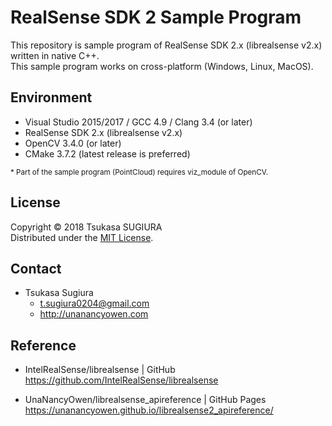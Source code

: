 RealSense SDK 2 Sample Program
==============================

This repository is sample program of RealSense SDK 2.x (librealsense v2.x) written in native C++.  
This sample program works on cross-platform (Windows, Linux, MacOS).  

Environment
-----------
* Visual Studio 2015/2017 / GCC 4.9 / Clang 3.4 (or later) 
* RealSense SDK 2.x (librealsense v2.x)
* OpenCV 3.4.0 (or later)
* CMake 3.7.2 (latest release is preferred)

<sup>&#042; Part of the sample program (PointCloud) requires viz_module of OpenCV.</sup>  

License
-------
Copyright &copy; 2018 Tsukasa SUGIURA  
Distributed under the [MIT License](http://www.opensource.org/licenses/mit-license.php "MIT License | Open Source Initiative").

Contact
-------
* Tsukasa Sugiura  
    * <t.sugiura0204@gmail.com>  
    * <http://unanancyowen.com>  

Reference
---------
* IntelRealSense/librealsense | GitHub  
  <https://github.com/IntelRealSense/librealsense>

* UnaNancyOwen/librealsense_apireference | GitHub Pages  
  <https://unanancyowen.github.io/librealsense2_apireference/>